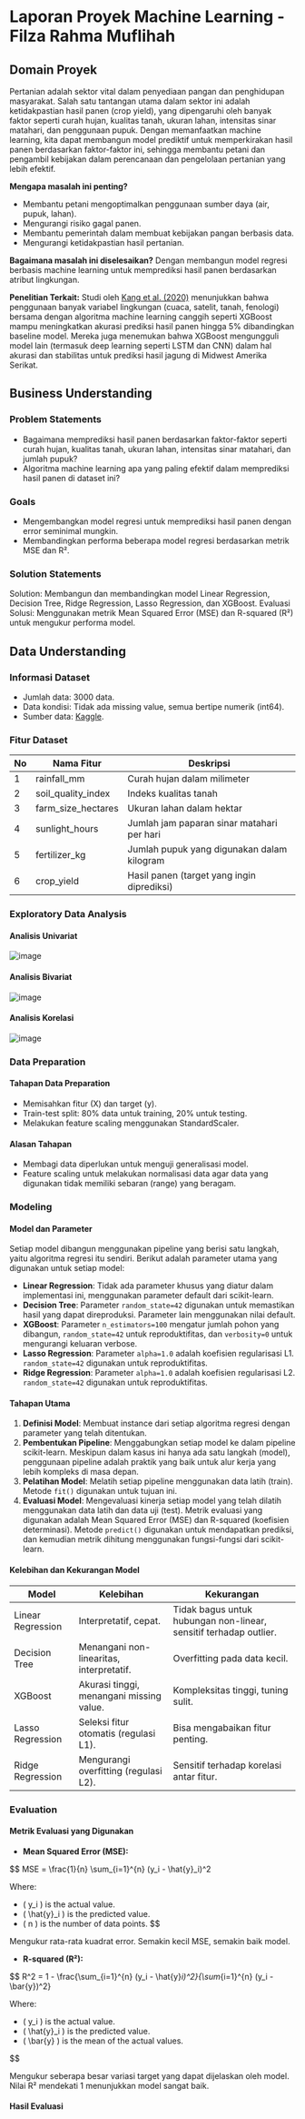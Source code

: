 # Laporan Proyek Machine Learning - Filza Rahma Muflihah

## Domain Proyek
Pertanian adalah sektor vital dalam penyediaan pangan dan penghidupan masyarakat. Salah satu tantangan utama dalam sektor ini adalah ketidakpastian hasil panen (crop yield), yang dipengaruhi oleh banyak faktor seperti curah hujan, kualitas tanah, ukuran lahan, intensitas sinar matahari, dan penggunaan pupuk. Dengan memanfaatkan machine learning, kita dapat membangun model prediktif untuk memperkirakan hasil panen berdasarkan faktor-faktor ini, sehingga membantu petani dan pengambil kebijakan dalam perencanaan dan pengelolaan pertanian yang lebih efektif.

**Mengapa masalah ini penting?**
- Membantu petani mengoptimalkan penggunaan sumber daya (air, pupuk, lahan).
- Mengurangi risiko gagal panen.
- Membantu pemerintah dalam membuat kebijakan pangan berbasis data.
- Mengurangi ketidakpastian hasil pertanian.

**Bagaimana masalah ini diselesaikan?**
Dengan membangun model regresi berbasis machine learning untuk memprediksi hasil panen berdasarkan atribut lingkungan.

**Penelitian Terkait:**
Studi oleh [Kang et al. (2020)](https://iopscience.iop.org/article/10.1088/1748-9326/ab7df9/meta) menunjukkan bahwa penggunaan banyak variabel lingkungan (cuaca, satelit, tanah, fenologi) bersama dengan algoritma machine learning canggih seperti XGBoost mampu meningkatkan akurasi prediksi hasil panen hingga 5% dibandingkan baseline model. Mereka juga menemukan bahwa XGBoost mengungguli model lain (termasuk deep learning seperti LSTM dan CNN) dalam hal akurasi dan stabilitas untuk prediksi hasil jagung di Midwest Amerika Serikat.

## Business Understanding

### Problem Statements
- Bagaimana memprediksi hasil panen berdasarkan faktor-faktor seperti curah hujan, kualitas tanah, ukuran lahan, intensitas sinar matahari, dan jumlah pupuk?
- Algoritma machine learning apa yang paling efektif dalam memprediksi hasil panen di dataset ini?

### Goals
- Mengembangkan model regresi untuk memprediksi hasil panen dengan error seminimal mungkin.
- Membandingkan performa beberapa model regresi berdasarkan metrik MSE dan R².

### Solution Statements
Solution: Membangun dan membandingkan model Linear Regression, Decision Tree, Ridge Regression, Lasso Regression, dan XGBoost.
Evaluasi Solusi: Menggunakan metrik Mean Squared Error (MSE) dan R-squared (R²) untuk mengukur performa model.

## Data Understanding
### Informasi Dataset
- Jumlah data: 3000 data.
- Data kondisi: Tidak ada missing value, semua bertipe numerik (int64).
- Sumber data: [Kaggle](https://www.kaggle.com/datasets/govindaramsriram/crop-yield-of-a-farm/data). 

### Fitur Dataset

| No	| Nama Fitur	| Deskripsi |
| --- | ----------- | ----------|
| 1	| rainfall_mm	| Curah hujan dalam milimeter |
| 2	| soil_quality_index |	Indeks kualitas tanah |
| 3	| farm_size_hectares |	Ukuran lahan dalam hektar |
| 4	| sunlight_hours |	Jumlah jam paparan sinar matahari per hari |
| 5	| fertilizer_kg	| Jumlah pupuk yang digunakan dalam kilogram |
| 6	| crop_yield |	Hasil panen (target yang ingin diprediksi) |

### Exploratory Data Analysis
#### Analisis Univariat
![image](https://github.com/user-attachments/assets/f9e591dc-21f9-4082-846d-5d1afa07cb3d)

#### Analisis Bivariat
![image](https://github.com/user-attachments/assets/af2ab444-d67a-4bb1-8cd5-6c1836c27859)

#### Analisis Korelasi
![image](https://github.com/user-attachments/assets/270a3494-2d04-4230-bc2e-1c5e22144888)

### Data Preparation
#### Tahapan Data Preparation
- Memisahkan fitur (X) dan target (y).
- Train-test split: 80% data untuk training, 20% untuk testing.
- Melakukan feature scaling menggunakan StandardScaler.

#### Alasan Tahapan
- Membagi data diperlukan untuk menguji generalisasi model.
- Feature scaling untuk melakukan normalisasi data agar data yang digunakan tidak memiliki sebaran (range) yang beragam.

### Modeling
#### Model dan Parameter
Setiap model dibangun menggunakan pipeline yang berisi satu langkah, yaitu algoritma regresi itu sendiri. Berikut adalah parameter utama yang digunakan untuk setiap model:
- **Linear Regression**: Tidak ada parameter khusus yang diatur dalam implementasi ini, menggunakan parameter default dari scikit-learn.
- **Decision Tree**: Parameter `random_state=42` digunakan untuk memastikan hasil yang dapat direproduksi. Parameter lain menggunakan nilai default.
- **XGBoost**: Parameter `n_estimators=100` mengatur jumlah pohon yang dibangun, `random_state=42` untuk reproduktifitas, dan `verbosity=0` untuk mengurangi keluaran verbose.
- **Lasso Regression**: Parameter `alpha=1.0` adalah koefisien regularisasi L1. `random_state=42` digunakan untuk reproduktifitas.
- **Ridge Regression**: Parameter `alpha=1.0` adalah koefisien regularisasi L2. `random_state=42` digunakan untuk reproduktifitas.

#### Tahapan Utama 
1. **Definisi Model**: Membuat instance dari setiap algoritma regresi dengan parameter yang telah ditentukan.
2. **Pembentukan Pipeline**: Menggabungkan setiap model ke dalam pipeline scikit-learn. Meskipun dalam kasus ini hanya ada satu langkah (model), penggunaan pipeline adalah praktik yang baik untuk alur kerja yang lebih kompleks di masa depan.
3. **Pelatihan Model**: Melatih setiap pipeline menggunakan data latih (train). Metode `fit()` digunakan untuk tujuan ini.
4. **Evaluasi Model**: Mengevaluasi kinerja setiap model yang telah dilatih menggunakan data latih dan data uji (test). Metrik evaluasi yang digunakan adalah Mean Squared Error (MSE) dan R-squared (koefisien determinasi). Metode `predict()` digunakan untuk mendapatkan prediksi, dan kemudian metrik dihitung menggunakan fungsi-fungsi dari scikit-learn.
   
#### Kelebihan dan Kekurangan Model
| Model | Kelebihan | Kekurangan |
|-------|-----------|------------|
|Linear Regression| Interpretatif, cepat.| Tidak bagus untuk hubungan non-linear, sensitif terhadap outlier.|
|Decision Tree|Menangani non-linearitas, interpretatif.|Overfitting pada data kecil.|
|XGBoost|Akurasi tinggi, menangani missing value.|Kompleksitas tinggi, tuning sulit.|
|Lasso Regression|Seleksi fitur otomatis (regulasi L1).|Bisa mengabaikan fitur penting.|
|Ridge Regression|Mengurangi overfitting (regulasi L2).|Sensitif terhadap korelasi antar fitur.|

### Evaluation
#### Metrik Evaluasi yang Digunakan
- **Mean Squared Error (MSE):**

$$
MSE = \frac{1}{n} \sum_{i=1}^{n} (y_i - \hat{y}_i)^2

Where:
- \( y_i \) is the actual value.
- \( \hat{y}_i \) is the predicted value.
- \( n \) is the number of data points.
$$

Mengukur rata-rata kuadrat error. Semakin kecil MSE, semakin baik model.

- **R-squared (R²):**
  
$$
R^2 = 1 - \frac{\sum_{i=1}^{n} (y_i - \hat{y}_i)^2}{\sum_{i=1}^{n} (y_i - \bar{y})^2}


Where:
- \( y_i \) is the actual value.
- \( \hat{y}_i \) is the predicted value.
- \( \bar{y} \) is the mean of the actual values.

$$

Mengukur seberapa besar variasi target yang dapat dijelaskan oleh model. Nilai R² mendekati 1 menunjukkan model sangat baik.

#### Hasil Evaluasi

  






